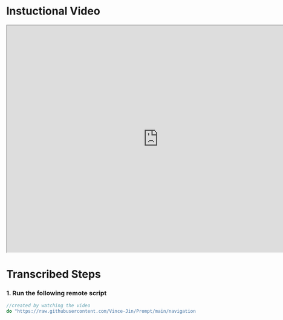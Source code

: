 
# Instuctional Video

<iframe src="https://drive.google.com/file/d/18Rhven0E4ScYyXCglE2-Fv8opJQ4etV9/preview" width="800" height="600"></iframe>

# Transcribed Steps

### 1. Run the following remote script

```stata
//created by watching the video 
do "https://raw.githubusercontent.com/Vince-Jin/Prompt/main/navigation.do"
```

